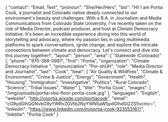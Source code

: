{
  "contact": "Email, Text",
  "pronoun": "She/Her/Hers",
  "bio": "Hi! I am Portia Cook, a journalist and Colorado native deeply connected to our environment's beauty and challenges. With a B.A. in Journalism and Media Communications from Colorado State University, I've recently taken on the role of Media Director, podcast producer, and host at Climate Democracy Initiative. It's been an incredible experience diving into this world of storytelling and advocacy, where my passion lies in using multimedia platforms to spark conversations, ignite change, and explore the intricate connections between climate and democracy. Let's connect and dive into this journey together!",
  "layout": "person",
  "area": [
    "Statewide (Colorado)"
  ],
  "phone": "970-388-0981",
  "first": "Portia",
  "organization": "Climate Democracy Initiative ",
  "pronunciation": "Por-shUH",
  "role": "Media Director and Journalist",
  "last": "Cook",
  "beat": [
    "Air Quality & Wildfires",
    "Climate & Environment",
    "Crime & Justice",
    "Energy",
    "Government",
    "Health",
    "Housing",
    "Immigration",
    "Investigative",
    "Politics",
    "Rural Colorado",
    "Science",
    "Tribal Issues",
    "Water"
  ],
  "title": "Portia Cook",
  "images": [
    "/img/uploads/portia-nba-floor-portia-cook.jpg"
  ],
  "languages": "English",
  "website": "http://cportia.wixsite.com/portiacook",
  "email": "cG9ydGlhQGNvbG9yYWRvZGVtb2NyYWN5aW5pdGlhdGl2ZS5vcmc=",
  "linkedin": "https://www.linkedin.com/in/portia-cook-923553167/",
  "linktitle": "Portia Cook"
}
